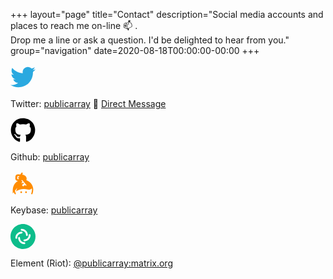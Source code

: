 +++
layout="page"
title="Contact"
description="Social media accounts and places to reach me on-line 📫 . <br>Drop me a line or ask a question. I'd be delighted to hear from you."
group="navigation"
date=2020-08-18T00:00:00-00:00
+++

<a class="icon" href="https://twitter.com/publicarray" rel="noopener" title="Twitter"><svg class="twitter" width="40" height="40" aria-hidden="true" focusable="false" data-prefix="fab" data-icon="twitter" role="img" xmlns="http://www.w3.org/2000/svg" viewBox="0 0 512 512"><path fill="#2aa9e0" d="M459.37 151.716c.325 4.548.325 9.097.325 13.645 0 138.72-105.583 298.558-298.558 298.558-59.452 0-114.68-17.219-161.137-47.106 8.447.974 16.568 1.299 25.34 1.299 49.055 0 94.213-16.568 130.274-44.832-46.132-.975-84.792-31.188-98.112-72.772 6.498.974 12.995 1.624 19.818 1.624 9.421 0 18.843-1.3 27.614-3.573-48.081-9.747-84.143-51.98-84.143-102.985v-1.299c13.969 7.797 30.214 12.67 47.431 13.319-28.264-18.843-46.781-51.005-46.781-87.391 0-19.492 5.197-37.36 14.294-52.954 51.655 63.675 129.3 105.258 216.365 109.807-1.624-7.797-2.599-15.918-2.599-24.04 0-57.828 46.782-104.934 104.934-104.934 30.213 0 57.502 12.67 76.67 33.137 23.715-4.548 46.456-13.32 66.599-25.34-7.798 24.366-24.366 44.833-46.132 57.827 21.117-2.273 41.584-8.122 60.426-16.243-14.292 20.791-32.161 39.308-52.628 54.253z"></path></svg></a>

Twitter: [publicarray](https://twitter.com/publicarray)  👋 <a href="https://twitter.com/messages/compose?recipient_id=765886034106351616" class="twitter-dm-button"> </span> Direct Message</a>

<a class="icon" href="https://github.com/publicarray" rel="noopener" title="GitHub"><svg class="github" width="40" height="40" aria-hidden="true" focusable="false" data-prefix="fab" data-icon="github" role="img" xmlns="http://www.w3.org/2000/svg" viewBox="0 0 496 512"><path fill="#000" d="M165.9 397.4c0 2-2.3 3.6-5.2 3.6-3.3.3-5.6-1.3-5.6-3.6 0-2 2.3-3.6 5.2-3.6 3-.3 5.6 1.3 5.6 3.6zm-31.1-4.5c-.7 2 1.3 4.3 4.3 4.9 2.6 1 5.6 0 6.2-2s-1.3-4.3-4.3-5.2c-2.6-.7-5.5.3-6.2 2.3zm44.2-1.7c-2.9.7-4.9 2.6-4.6 4.9.3 2 2.9 3.3 5.9 2.6 2.9-.7 4.9-2.6 4.6-4.6-.3-1.9-3-3.2-5.9-2.9zM244.8 8C106.1 8 0 113.3 0 252c0 110.9 69.8 205.8 169.5 239.2 12.8 2.3 17.3-5.6 17.3-12.1 0-6.2-.3-40.4-.3-61.4 0 0-70 15-84.7-29.8 0 0-11.4-29.1-27.8-36.6 0 0-22.9-15.7 1.6-15.4 0 0 24.9 2 38.6 25.8 21.9 38.6 58.6 27.5 72.9 20.9 2.3-16 8.8-27.1 16-33.7-55.9-6.2-112.3-14.3-112.3-110.5 0-27.5 7.6-41.3 23.6-58.9-2.6-6.5-11.1-33.3 2.6-67.9 20.9-6.5 69 27 69 27 20-5.6 41.5-8.5 62.8-8.5s42.8 2.9 62.8 8.5c0 0 48.1-33.6 69-27 13.7 34.7 5.2 61.4 2.6 67.9 16 17.7 25.8 31.5 25.8 58.9 0 96.5-58.9 104.2-114.8 110.5 9.2 7.9 17 22.9 17 46.4 0 33.7-.3 75.4-.3 83.6 0 6.5 4.6 14.4 17.3 12.1C428.2 457.8 496 362.9 496 252 496 113.3 383.5 8 244.8 8zM97.2 352.9c-1.3 1-1 3.3.7 5.2 1.6 1.6 3.9 2.3 5.2 1 1.3-1 1-3.3-.7-5.2-1.6-1.6-3.9-2.3-5.2-1zm-10.8-8.1c-.7 1.3.3 2.9 2.3 3.9 1.6 1 3.6.7 4.3-.7.7-1.3-.3-2.9-2.3-3.9-2-.6-3.6-.3-4.3.7zm32.4 35.6c-1.6 1.3-1 4.3 1.3 6.2 2.3 2.3 5.2 2.6 6.5 1 1.3-1.3.7-4.3-1.3-6.2-2.2-2.3-5.2-2.6-6.5-1zm-11.4-14.7c-1.6 1-1.6 3.6 0 5.9 1.6 2.3 4.3 3.3 5.6 2.3 1.6-1.3 1.6-3.9 0-6.2-1.4-2.3-4-3.3-5.6-2z"></path></svg></a>

<!-- ![GitHub](/icons/github.svg) -->

Github: [publicarray](https://github.com/publicarray)

<a class="icon" href="https://keybase.io/publicarray" rel="noopener" title="Keybase"><svg class="keybase" width="40" height="40" aria-hidden="true" focusable="false" data-prefix="fab" data-icon="keybase" role="img" xmlns="http://www.w3.org/2000/svg" viewBox="0 0 448 512"><path fill="darkorange" d="M286.17 419a18 18 0 1 0 18 18 18 18 0 0 0-18-18zm111.92-147.6c-9.5-14.62-39.37-52.45-87.26-73.71q-9.1-4.06-18.38-7.27a78.43 78.43 0 0 0-47.88-104.13c-12.41-4.1-23.33-6-32.41-5.77-.6-2-1.89-11 9.4-35L198.66 32l-5.48 7.56c-8.69 12.06-16.92 23.55-24.34 34.89a51 51 0 0 0-8.29-1.25c-41.53-2.45-39-2.33-41.06-2.33-50.61 0-50.75 52.12-50.75 45.88l-2.36 36.68c-1.61 27 19.75 50.21 47.63 51.85l8.93.54a214 214 0 0 0-46.29 35.54C14 304.66 14 374 14 429.77v33.64l23.32-29.8a148.6 148.6 0 0 0 14.56 37.56c5.78 10.13 14.87 9.45 19.64 7.33 4.21-1.87 10-6.92 3.75-20.11a178.29 178.29 0 0 1-15.76-53.13l46.82-59.83-24.66 74.11c58.23-42.4 157.38-61.76 236.25-38.59 34.2 10.05 67.45.69 84.74-23.84.72-1 1.2-2.16 1.85-3.22a156.09 156.09 0 0 1 2.8 28.43c0 23.3-3.69 52.93-14.88 81.64-2.52 6.46 1.76 14.5 8.6 15.74 7.42 1.57 15.33-3.1 18.37-11.15C429 443 434 414 434 382.32c0-38.58-13-77.46-35.91-110.92zM142.37 128.58l-15.7-.93-1.39 21.79 13.13.78a93 93 0 0 0 .32 19.57l-22.38-1.34a12.28 12.28 0 0 1-11.76-12.79L107 119c1-12.17 13.87-11.27 13.26-11.32l29.11 1.73a144.35 144.35 0 0 0-7 19.17zm148.42 172.18a10.51 10.51 0 0 1-14.35-1.39l-9.68-11.49-34.42 27a8.09 8.09 0 0 1-11.13-1.08l-15.78-18.64a7.38 7.38 0 0 1 1.34-10.34l34.57-27.18-14.14-16.74-17.09 13.45a7.75 7.75 0 0 1-10.59-1s-3.72-4.42-3.8-4.53a7.38 7.38 0 0 1 1.37-10.34L214 225.19s-18.51-22-18.6-22.14a9.56 9.56 0 0 1 1.74-13.42 10.38 10.38 0 0 1 14.3 1.37l81.09 96.32a9.58 9.58 0 0 1-1.74 13.44zM187.44 419a18 18 0 1 0 18 18 18 18 0 0 0-18-18z"></path></svg></a>

Keybase: [publicarray](https://keybase.io/publicarray)

<!-- Tox: [publicarray](https://toxme.io/u/publicarray)

Bitcoin: [publicarray](publicarray)

Email: [hello[at]seby.io](mailto:hello[at]seby.io) -->

<!-- <a class="icon" href="irc://freenode.com/publicarray" rel="noopener" title="freenode (IRC)"><svg class="freenode" width="40" height="40" aria-hidden="true" focusable="false" data-prefix="fas" data-icon="comment-dots" role="img" xmlns="http://www.w3.org/2000/svg" viewBox="0 0 512 512"><path fill="green" d="M256 32C114.6 32 0 125.1 0 240c0 49.6 21.4 95 57 130.7C44.5 421.1 2.7 466 2.2 466.5c-2.2 2.3-2.8 5.7-1.5 8.7S4.8 480 8 480c66.3 0 116-31.8 140.6-51.4 32.7 12.3 69 19.4 107.4 19.4 141.4 0 256-93.1 256-208S397.4 32 256 32zM128 272c-17.7 0-32-14.3-32-32s14.3-32 32-32 32 14.3 32 32-14.3 32-32 32zm128 0c-17.7 0-32-14.3-32-32s14.3-32 32-32 32 14.3 32 32-14.3 32-32 32zm128 0c-17.7 0-32-14.3-32-32s14.3-32 32-32 32 14.3 32 32-14.3 32-32 32z"></path></svg></a>

IRC: [publicarray](irc://freenode.com/publicarray) -->

<a class="icon" href="https://matrix.to/#/@publicarray:matrix.org" rel="noopener" title="Matrix"><svg width="40" height="40" aria-hidden="true" focusable="false" fill="none" viewBox="0 0 200 200" role="img" xmlns="http://www.w3.org/2000/svg"><g clip-rule="evenodd" fill-rule="evenodd"><path d="m100 200c55.228 0 100-44.772 100-100 0-55.2285-44.772-100-100-100-55.2285 0-100 44.7715-100 100 0 55.228 44.7715 100 100 100z" fill="#0dbd8b"/><g class="invert-color" fill="#fff"><path d="m81.7169 46.5946c0-4.0365 3.279-7.3087 7.3239-7.3087 27.4152 0 49.6402 22.1783 49.6402 49.5366 0 4.0365-3.28 7.3087-7.324 7.3087-4.045 0-7.324-3.2722-7.324-7.3087 0-19.2853-15.667-34.9192-34.9922-34.9192-4.0449 0-7.3239-3.2722-7.3239-7.3087z"/><path d="m153.39 81.5137c4.045 0 7.324 3.2722 7.324 7.3087 0 27.3586-22.224 49.5366-49.639 49.5366-4.045 0-7.324-3.272-7.324-7.309 0-4.036 3.279-7.308 7.324-7.308 19.325 0 34.991-15.634 34.991-34.9196 0-4.0365 3.279-7.3087 7.324-7.3087z"/><path d="m118.398 153.405c0 4.037-3.279 7.309-7.324 7.309-27.4148 0-49.6393-22.178-49.6393-49.537 0-4.036 3.2791-7.308 7.324-7.308 4.0448 0 7.3239 3.272 7.3239 7.308 0 19.286 15.6663 34.92 34.9914 34.92 4.045 0 7.324 3.272 7.324 7.308z"/><path d="m46.6097 118.486c-4.0449 0-7.3239-3.272-7.3239-7.308 0-27.3587 22.2244-49.5371 49.6397-49.5371 4.0449 0 7.3239 3.2723 7.3239 7.3088s-3.279 7.3087-7.3239 7.3087c-19.3255 0-34.9918 15.6338-34.9918 34.9196 0 4.036-3.2791 7.308-7.324 7.308z"/></g></g></svg></a>

Element (Riot): [@publicarray:matrix.org](https://matrix.to/#/@publicarray:matrix.org)

